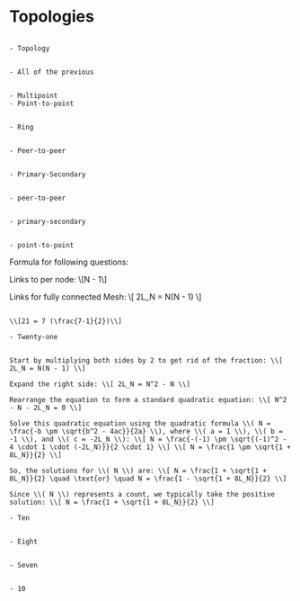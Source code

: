 # Topologies


~~~admonish question collapsible=true title=' [...] refers to the way a network is laid out, either physically or logically'

- Topology

~~~


~~~admonish question collapsible=true title='Which of the following is a basic network topology; Star, Mesh, Ring, All of the previous'

- All of the previous

~~~

~~~admonish question collapsible=true title='Which of the following is not a basic network topology; tree, multipoint, point-to-point, all of the previous'

- Multipoint
- Point-to-point

~~~

~~~admonish question collapsible=true title='Which of the following is a basic network topology; half-duplex, Multipoint, Ring, All of the previous?'

- Ring

~~~

~~~admonish question collapsible=true title='In a [__________] relationship, the link is shared equally between devices; peer-to-peer, point-to-point, master-slave, multiplexed?'

- Peer-to-peer

~~~

~~~admonish question collapsible=true title='In a [__________] relationship, one device controls traffic and others must transmit through it; peer-to-peer, point-to-point, Primary-Secondary, multiplexed?'

- Primary-Secondary

~~~


~~~admonish question collapsible=true title='Devices in a ring or mesh topology are usually configured in a [_________] relationship; peer-to-peer, point-to-point, Primary-Secondary, multiplexed?'

- peer-to-peer

~~~

~~~admonish question collapsible=true title='Devices in a star or tree typology are usually configured in a [________] relationship; peer-to-peer, point-to-point, Primary-Secondary, multiplexed?'

- primary-secondary

~~~

~~~admonish question collapsible=true title='The line configuration between devices in a mesh topology is [________]; peer-to-peer, point-to-point, Primary-Secondary, Duplex?'

- point-to-point

~~~

Formula for following questions:

Links to per node: \\[N - 1\\]

Links for fully connected Mesh: \\[ 2L_N = N(N - 1) \\]



~~~admonish question collapsible=true title='Seven devices are arranged in a fully connected mesh topology. [__________] physical channel links these devices; seven, six, Twenty, Twenty-one?'

\\[21 = 7 (\frac{7-1}{2})\\]

- Twenty-one

~~~


~~~admonish question collapsible=true title='Forty-five channel link [_________] devices arranged in a fully connected mesh topology; Nine, Ten, Forty, Forty-five-one?'

Start by multiplying both sides by 2 to get rid of the fraction: \\[ 2L_N = N(N - 1) \\]

Expand the right side: \\[ 2L_N = N^2 - N \\]

Rearrange the equation to form a standard quadratic equation: \\[ N^2 - N - 2L_N = 0 \\]

Solve this quadratic equation using the quadratic formula \\( N = \frac{-b \pm \sqrt{b^2 - 4ac}}{2a} \\), where \\( a = 1 \\), \\( b = -1 \\), and \\( c = -2L_N \\): \\[ N = \frac{-(-1) \pm \sqrt{(-1)^2 - 4 \cdot 1 \cdot (-2L_N)}}{2 \cdot 1} \\] \\[ N = \frac{1 \pm \sqrt{1 + 8L_N}}{2} \\]

So, the solutions for \\( N \\) are: \\[ N = \frac{1 + \sqrt{1 + 8L_N}}{2} \quad \text{or} \quad N = \frac{1 - \sqrt{1 + 8L_N}}{2} \\]

Since \\( N \\) represents a count, we typically take the positive solution: \\[ N = \frac{1 + \sqrt{1 + 8L_N}}{2} \\]

- Ten

~~~

~~~admonish question collapsible=true title='When nine devices are arranged in a fully connected mesh topology, each device needs [________] links ; Eight, Nine, Ten, Thirty-six?'

- Eight

~~~

~~~admonish question collapsible=true title='When [_______] devices are arranged in a mesh topology, each device needs six input/outputs; Five, Six, Seven, Twenty-one?'

- Seven

~~~

~~~admonish question collapsible=true title='In a star topology there is one central node and 10 other nodes, how many cables do you need? 10, 11, 12, 20'

- 10

~~~